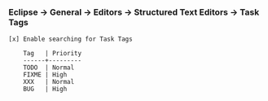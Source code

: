 ### Eclipse -> General -> Editors -> Structured Text Editors -> Task Tags

    [x] Enable searching for Task Tags
    
        Tag   | Priority
        ------+---------
        TODO  | Normal
        FIXME | High
        XXX   | Normal
        BUG   | High
